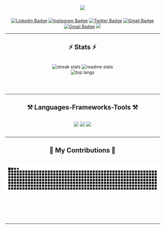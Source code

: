 <h1 align="center">
    <img src="https://readme-typing-svg.herokuapp.com/?font=Righteous&size=35&center=true&vCenter=true&width=500&height=70&duration=4000&lines=Hi+There!+👋;+I'm+Ahmad+Ahsanul+Kholiqin!;" />
</h1>

<div align="center">

[![Linkedin Badge](https://img.shields.io/badge/LinkedIn-0077B5?style=for-the-badge&logo=linkedin&logoColor=white)](https://www.linkedin.com/in/nuqi/)
[![Instagram Badge](https://img.shields.io/badge/Instagram-E4405F?style=for-the-badge&logo=instagram&logoColor=white)](https://www.instagram.com/ahsnl_khlqn/)
[![Twitter Badge](https://img.shields.io/badge/Twitter-1DA1F2?style=for-the-badge&logo=twitter&logoColor=white)](https://www.twitter.com/ahsnl_khlqn/)
[![Gmail Badge](https://img.shields.io/badge/EMAIL-FE7A16?style=for-the-badge&logo=gmail&logoColor=white)](mailto:admin@nuqi.my.id)
[![Gmail Badge](https://img.shields.io/badge/GitHub_Gist-100000?style=for-the-badge&logo=github&logoColor=white)](https://gist.github.com/nuqii)
[![](https://visitcount.itsvg.in/api?id=nuqii&label=Profile%20Views&color=6&icon=2&pretty=true)](https://visitcount.itsvg.in)

</div>


<hr/>

<h2 align="center">⚡ Stats ⚡</h2>
<br>
<div align=center>
  <img width=390 src="https://github-readme-streak-nuqi.vercel.app/?user=nuqii&count_private=true&theme=react&border_radius=10" alt="streak stats"/>
  <img width=390 src="https://github-readme-stat-nuqi.vercel.app/api?username=nuqii&count_private=true&show_icons=true&theme=react&rank_icon=github&border_radius=10" alt="readme stats" />
  <br/>
  <img width=325 align="center" src="https://github-readme-stat-nuqi.vercel.app/api/top-langs/?username=salesp07&hide=HTML&langs_count=8&layout=compact&theme=react&border_radius=10&size_weight=0.5&count_weight=0.5&exclude_repo=github-readme-stats" alt="top langs" />
</div>

<br/><br/>

<hr/>
 
<h2 align="center">⚒️ Languages-Frameworks-Tools ⚒️</h2>
<br/>
<div align="center">
    <img src="https://skillicons.dev/icons?i=androidstudio,bootstrap,arduino,html,css,vscode,github,figma,tailwind,git,c" />
    <img src="https://skillicons.dev/icons?i=nodejs,python,javascript,typescript,cloudflare,firebase,visualstudio,unreal,java,nextjs,mysql,flutter,gamemakerstudio" />
    <img src="https://skillicons.dev/icons?i=gitlab,jquery,nginx,kotlin,laravel,linux,lua,npm,php,postman,py,raspberrypi,robloxstudio,unity" /><br>
</div>

<br/>
<hr/>

<div align="center">
  <h2>🐍 My Contributions 🐍</h2>
  <br>
  <img alt="snake eating my contributions" src="https://raw.githubusercontent.com/nuqii/nuqii/output/github-contribution-grid-snake.svg" />
  
  <br/><br/><br/>
</div>

<hr/>

